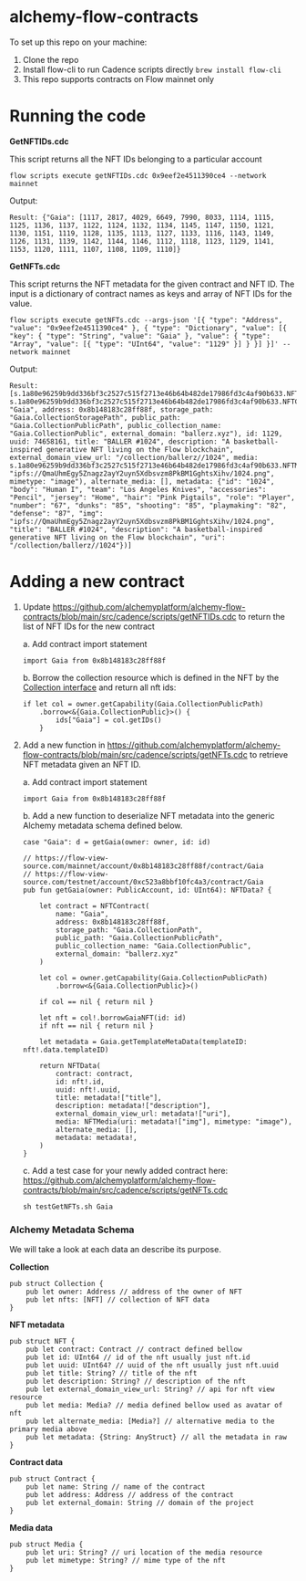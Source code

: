 # alchemy-flow-contracts

To set up this repo on your machine:

1. Clone the repo
2. Install flow-cli to run Cadence scripts directly `brew install flow-cli`
3. This repo supports contracts on Flow mainnet only

# Running the code

**GetNFTIDs.cdc**

This script returns all the NFT IDs belonging to a particular account

```
flow scripts execute getNFTIDs.cdc 0x9eef2e4511390ce4 --network mainnet
```

Output:

```
Result: {"Gaia": [1117, 2817, 4029, 6649, 7990, 8033, 1114, 1115, 1125, 1136, 1137, 1122, 1124, 1132, 1134, 1145, 1147, 1150, 1121, 1130, 1151, 1119, 1128, 1135, 1113, 1127, 1133, 1116, 1143, 1149, 1126, 1131, 1139, 1142, 1144, 1146, 1112, 1118, 1123, 1129, 1141, 1153, 1120, 1111, 1107, 1108, 1109, 1110]}
```

**GetNFTs.cdc**

This script returns the NFT metadata for the given contract and NFT ID. The input is a dictionary of contract names as keys and array of NFT IDs for the value.

```
flow scripts execute getNFTs.cdc --args-json '[{ "type": "Address", "value": "0x9eef2e4511390ce4" }, { "type": "Dictionary", "value": [{ "key": { "type": "String", "value": "Gaia" }, "value": { "type": "Array", "value": [{ "type": "UInt64", "value": "1129" }] } }] }]' --network mainnet
```

Output:

```
Result: [s.1a80e96259b9dd336bf3c2527c515f2713e46b64b482de17986fd3c4af90b633.NFTData(contract: s.1a80e96259b9dd336bf3c2527c515f2713e46b64b482de17986fd3c4af90b633.NFTContract(name: "Gaia", address: 0x8b148183c28ff88f, storage_path: "Gaia.CollectionStoragePath", public_path: "Gaia.CollectionPublicPath", public_collection_name: "Gaia.CollectionPublic", external_domain: "ballerz.xyz"), id: 1129, uuid: 74658161, title: "BALLER #1024", description: "A basketball-inspired generative NFT living on the Flow blockchain", external_domain_view_url: "/collection/ballerz//1024", media: s.1a80e96259b9dd336bf3c2527c515f2713e46b64b482de17986fd3c4af90b633.NFTMedia(uri: "ipfs://QmaUhmEgy5Znagz2ayY2uyn5Xdbsvzm8PkBM1GghtsXihv/1024.png", mimetype: "image"), alternate_media: [], metadata: {"id": "1024", "body": "Human I", "team": "Los Angeles Knives", "accessories": "Pencil", "jersey": "Home", "hair": "Pink Pigtails", "role": "Player", "number": "67", "dunks": "85", "shooting": "85", "playmaking": "82", "defense": "87", "img": "ipfs://QmaUhmEgy5Znagz2ayY2uyn5Xdbsvzm8PkBM1GghtsXihv/1024.png", "title": "BALLER #1024", "description": "A basketball-inspired generative NFT living on the Flow blockchain", "uri": "/collection/ballerz//1024"})]
```

# Adding a new contract

1. Update https://github.com/alchemyplatform/alchemy-flow-contracts/blob/main/src/cadence/scripts/getNFTIDs.cdc to return the list of NFT IDs for the new contract

   a. Add contract import statement

   ```
   import Gaia from 0x8b148183c28ff88f
   ```

   b. Borrow the collection resource which is defined in the NFT by the [Collection interface](https://github.com/onflow/flow-nft/blob/master/contracts/NonFungibleToken.cdc#L104) and return all nft ids:

   ```
   if let col = owner.getCapability(Gaia.CollectionPublicPath)
       .borrow<&{Gaia.CollectionPublic}>() {
           ids["Gaia"] = col.getIDs()
       }
   ```

2. Add a new function in https://github.com/alchemyplatform/alchemy-flow-contracts/blob/main/src/cadence/scripts/getNFTs.cdc to retrieve NFT metadata given an NFT ID.

   a. Add contract import statement

   ```
   import Gaia from 0x8b148183c28ff88f
   ```

   b. Add a new function to deserialize NFT metadata into the generic Alchemy metadata schema defined below.

   ```
   case "Gaia": d = getGaia(owner: owner, id: id)
   ```

   ```
   // https://flow-view-source.com/mainnet/account/0x8b148183c28ff88f/contract/Gaia
   // https://flow-view-source.com/testnet/account/0xc523a8bbf10fc4a3/contract/Gaia
   pub fun getGaia(owner: PublicAccount, id: UInt64): NFTData? {

       let contract = NFTContract(
           name: "Gaia",
           address: 0x8b148183c28ff88f,
           storage_path: "Gaia.CollectionPath",
           public_path: "Gaia.CollectionPublicPath",
           public_collection_name: "Gaia.CollectionPublic",
           external_domain: "ballerz.xyz"
       )

       let col = owner.getCapability(Gaia.CollectionPublicPath)
           .borrow<&{Gaia.CollectionPublic}>()

       if col == nil { return nil }

       let nft = col!.borrowGaiaNFT(id: id)
       if nft == nil { return nil }

       let metadata = Gaia.getTemplateMetaData(templateID: nft!.data.templateID)

       return NFTData(
           contract: contract,
           id: nft!.id,
           uuid: nft!.uuid,
           title: metadata!["title"],
           description: metadata!["description"],
           external_domain_view_url: metadata!["uri"],
           media: NFTMedia(uri: metadata!["img"], mimetype: "image"),
           alternate_media: [],
           metadata: metadata!,
       )
   }
   ```

   c. Add a test case for your newly added contract here: https://github.com/alchemyplatform/alchemy-flow-contracts/blob/main/src/cadence/scripts/getNFTs.cdc

   ```
   sh testGetNFTs.sh Gaia
   ```

### Alchemy Metadata Schema

We will take a look at each data an describe its purpose.

**Collection**

```
pub struct Collection {
    pub let owner: Address // address of the owner of NFT
    pub let nfts: [NFT] // collection of NFT data
}
```

**NFT metadata**

```
pub struct NFT {
    pub let contract: Contract // contract defined bellow
    pub let id: UInt64 // id of the nft usually just nft.id
    pub let uuid: UInt64? // uuid of the nft usually just nft.uuid
    pub let title: String? // title of the nft
    pub let description: String? // description of the nft
    pub let external_domain_view_url: String? // api for nft view resource
    pub let media: Media? // media defined bellow used as avatar of nft
    pub let alternate_media: [Media?] // alternative media to the primary media above
    pub let metadata: {String: AnyStruct} // all the metadata in raw
}
```

**Contract data**

```
pub struct Contract {
    pub let name: String // name of the contract
    pub let address: Address // address of the contract
    pub let external_domain: String // domain of the project
}
```

**Media data**

```
pub struct Media {
    pub let uri: String? // uri location of the media resource
    pub let mimetype: String? // mime type of the nft
}
```
